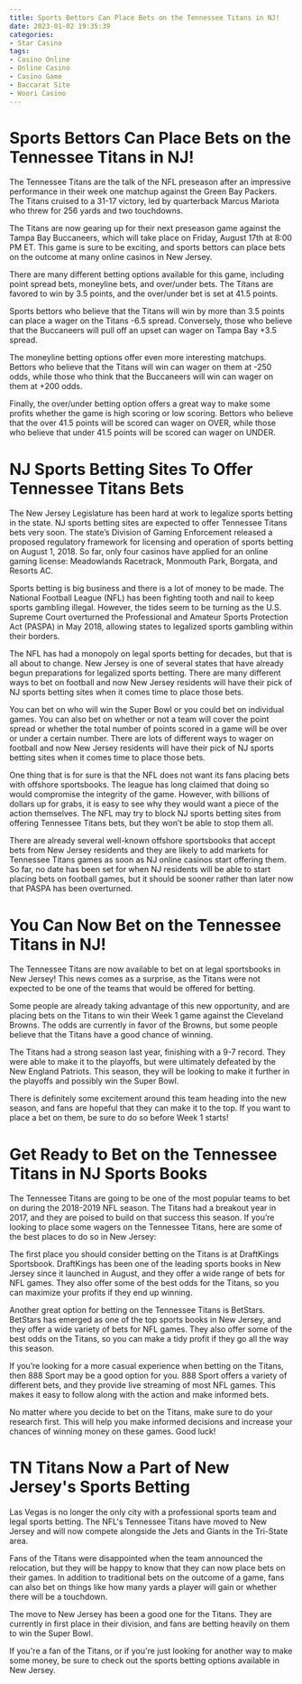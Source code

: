 ```yaml
---
title: Sports Bettors Can Place Bets on the Tennessee Titans in NJ!
date: 2023-01-02 19:35:39
categories:
- Star Casino
tags:
- Casino Online
- Online Casino
- Casino Game
- Baccarat Site
- Woori Casino
---
```



#  Sports Bettors Can Place Bets on the Tennessee Titans in NJ!

The Tennessee Titans are the talk of the NFL preseason after an impressive performance in their week one matchup against the Green Bay Packers. The Titans cruised to a 31-17 victory, led by quarterback Marcus Mariota who threw for 256 yards and two touchdowns.

The Titans are now gearing up for their next preseason game against the Tampa Bay Buccaneers, which will take place on Friday, August 17th at 8:00 PM ET. This game is sure to be exciting, and sports bettors can place bets on the outcome at many online casinos in New Jersey.

There are many different betting options available for this game, including point spread bets, moneyline bets, and over/under bets. The Titans are favored to win by 3.5 points, and the over/under bet is set at 41.5 points.

Sports bettors who believe that the Titans will win by more than 3.5 points can place a wager on the Titans -6.5 spread. Conversely, those who believe that the Buccaneers will pull off an upset can wager on Tampa Bay +3.5 spread.

The moneyline betting options offer even more interesting matchups. Bettors who believe that the Titans will win can wager on them at -250 odds, while those who think that the Buccaneers will win can wager on them at +200 odds.

Finally, the over/under betting option offers a great way to make some profits whether the game is high scoring or low scoring. Bettors who believe that the over 41.5 points will be scored can wager on OVER, while those who believe that under 41.5 points will be scored can wager on UNDER.

#  NJ Sports Betting Sites To Offer Tennessee Titans Bets

The New Jersey Legislature has been hard at work to legalize sports betting in the state. NJ sports betting sites are expected to offer Tennessee Titans bets very soon. The state’s Division of Gaming Enforcement released a proposed regulatory framework for licensing and operation of sports betting on August 1, 2018. So far, only four casinos have applied for an online gaming license: Meadowlands Racetrack, Monmouth Park, Borgata, and Resorts AC. 

Sports betting is big business and there is a lot of money to be made. The National Football League (NFL) has been fighting tooth and nail to keep sports gambling illegal. However, the tides seem to be turning as the U.S. Supreme Court overturned the Professional and Amateur Sports Protection Act (PASPA) in May 2018, allowing states to legalized sports gambling within their borders. 

The NFL has had a monopoly on legal sports betting for decades, but that is all about to change. New Jersey is one of several states that have already begun preparations for legalized sports betting. There are many different ways to bet on football and now New Jersey residents will have their pick of NJ sports betting sites when it comes time to place those bets. 

You can bet on who will win the Super Bowl or you could bet on individual games. You can also bet on whether or not a team will cover the point spread or whether the total number of points scored in a game will be over or under a certain number. There are lots of different ways to wager on football and now New Jersey residents will have their pick of NJ sports betting sites when it comes time to place those bets. 

One thing that is for sure is that the NFL does not want its fans placing bets with offshore sportsbooks. The league has long claimed that doing so would compromise the integrity of the game. However, with billions of dollars up for grabs, it is easy to see why they would want a piece of the action themselves. The NFL may try to block NJ sports betting sites from offering Tennessee Titans bets, but they won’t be able to stop them all. 

There are already several well-known offshore sportsbooks that accept bets from New Jersey residents and they are likely to add markets for Tennessee Titans games as soon as NJ online casinos start offering them. So far, no date has been set for when NJ residents will be able to start placing bets on football games, but it should be sooner rather than later now that PASPA has been overturned.

#  You Can Now Bet on the Tennessee Titans in NJ!

The Tennessee Titans are now available to bet on at legal sportsbooks in New Jersey! This news comes as a surprise, as the Titans were not expected to be one of the teams that would be offered for betting.

Some people are already taking advantage of this new opportunity, and are placing bets on the Titans to win their Week 1 game against the Cleveland Browns. The odds are currently in favor of the Browns, but some people believe that the Titans have a good chance of winning.

The Titans had a strong season last year, finishing with a 9-7 record. They were able to make it to the playoffs, but were ultimately defeated by the New England Patriots. This season, they will be looking to make it further in the playoffs and possibly win the Super Bowl.

There is definitely some excitement around this team heading into the new season, and fans are hopeful that they can make it to the top. If you want to place a bet on them, be sure to do so before Week 1 starts!

#  Get Ready to Bet on the Tennessee Titans in NJ Sports Books

The Tennessee Titans are going to be one of the most popular teams to bet on during the 2018-2019 NFL season. The Titans had a breakout year in 2017, and they are poised to build on that success this season. If you’re looking to place some wagers on the Tennessee Titans, here are some of the best places to do so in New Jersey:

The first place you should consider betting on the Titans is at DraftKings Sportsbook. DraftKings has been one of the leading sports books in New Jersey since it launched in August, and they offer a wide range of bets for NFL games. They also offer some of the best odds for the Titans, so you can maximize your profits if they end up winning.

Another great option for betting on the Tennessee Titans is BetStars. BetStars has emerged as one of the top sports books in New Jersey, and they offer a wide variety of bets for NFL games. They also offer some of the best odds on the Titans, so you can make a tidy profit if they go all the way this season.

If you’re looking for a more casual experience when betting on the Titans, then 888 Sport may be a good option for you. 888 Sport offers a variety of different bets, and they provide live streaming of most NFL games. This makes it easy to follow along with the action and make informed bets.

No matter where you decide to bet on the Titans, make sure to do your research first. This will help you make informed decisions and increase your chances of winning money on these games. Good luck!

#  TN Titans Now a Part of New Jersey's Sports Betting

Las Vegas is no longer the only city with a professional sports team and legal sports betting. The NFL's Tennessee Titans have moved to New Jersey and will now compete alongside the Jets and Giants in the Tri-State area.

Fans of the Titans were disappointed when the team announced the relocation, but they will be happy to know that they can now place bets on their games. In addition to traditional bets on the outcome of a game, fans can also bet on things like how many yards a player will gain or whether there will be a touchdown.

The move to New Jersey has been a good one for the Titans. They are currently in first place in their division, and fans are betting heavily on them to win the Super Bowl.

If you're a fan of the Titans, or if you're just looking for another way to make some money, be sure to check out the sports betting options available in New Jersey.